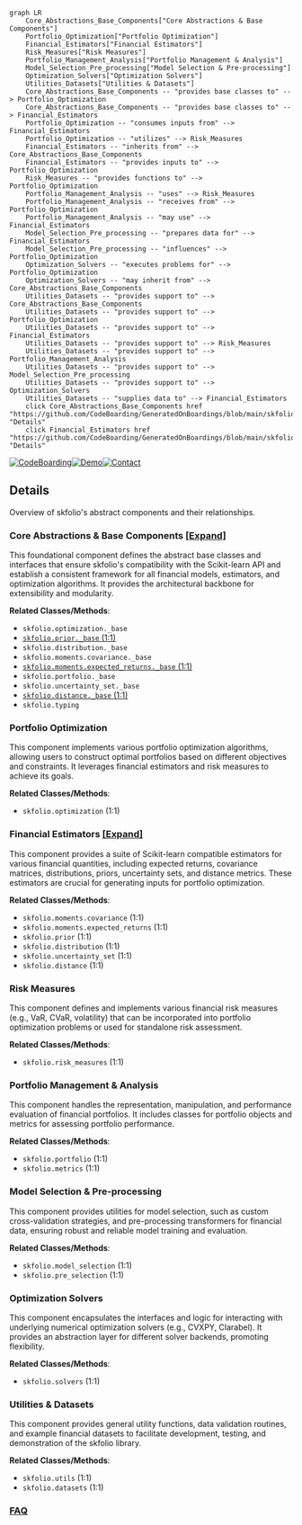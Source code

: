```mermaid
graph LR
    Core_Abstractions_Base_Components["Core Abstractions & Base Components"]
    Portfolio_Optimization["Portfolio Optimization"]
    Financial_Estimators["Financial Estimators"]
    Risk_Measures["Risk Measures"]
    Portfolio_Management_Analysis["Portfolio Management & Analysis"]
    Model_Selection_Pre_processing["Model Selection & Pre-processing"]
    Optimization_Solvers["Optimization Solvers"]
    Utilities_Datasets["Utilities & Datasets"]
    Core_Abstractions_Base_Components -- "provides base classes to" --> Portfolio_Optimization
    Core_Abstractions_Base_Components -- "provides base classes to" --> Financial_Estimators
    Portfolio_Optimization -- "consumes inputs from" --> Financial_Estimators
    Portfolio_Optimization -- "utilizes" --> Risk_Measures
    Financial_Estimators -- "inherits from" --> Core_Abstractions_Base_Components
    Financial_Estimators -- "provides inputs to" --> Portfolio_Optimization
    Risk_Measures -- "provides functions to" --> Portfolio_Optimization
    Portfolio_Management_Analysis -- "uses" --> Risk_Measures
    Portfolio_Management_Analysis -- "receives from" --> Portfolio_Optimization
    Portfolio_Management_Analysis -- "may use" --> Financial_Estimators
    Model_Selection_Pre_processing -- "prepares data for" --> Financial_Estimators
    Model_Selection_Pre_processing -- "influences" --> Portfolio_Optimization
    Optimization_Solvers -- "executes problems for" --> Portfolio_Optimization
    Optimization_Solvers -- "may inherit from" --> Core_Abstractions_Base_Components
    Utilities_Datasets -- "provides support to" --> Core_Abstractions_Base_Components
    Utilities_Datasets -- "provides support to" --> Portfolio_Optimization
    Utilities_Datasets -- "provides support to" --> Financial_Estimators
    Utilities_Datasets -- "provides support to" --> Risk_Measures
    Utilities_Datasets -- "provides support to" --> Portfolio_Management_Analysis
    Utilities_Datasets -- "provides support to" --> Model_Selection_Pre_processing
    Utilities_Datasets -- "provides support to" --> Optimization_Solvers
    Utilities_Datasets -- "supplies data to" --> Financial_Estimators
    click Core_Abstractions_Base_Components href "https://github.com/CodeBoarding/GeneratedOnBoardings/blob/main/skfolio/Core_Abstractions_Base_Components.md" "Details"
    click Financial_Estimators href "https://github.com/CodeBoarding/GeneratedOnBoardings/blob/main/skfolio/Financial_Estimators.md" "Details"
```

[![CodeBoarding](https://img.shields.io/badge/Generated%20by-CodeBoarding-9cf?style=flat-square)](https://github.com/CodeBoarding/CodeBoarding)[![Demo](https://img.shields.io/badge/Try%20our-Demo-blue?style=flat-square)](https://www.codeboarding.org/demo)[![Contact](https://img.shields.io/badge/Contact%20us%20-%20contact@codeboarding.org-lightgrey?style=flat-square)](mailto:contact@codeboarding.org)

## Details

Overview of skfolio's abstract components and their relationships.

### Core Abstractions & Base Components [[Expand]](./Core_Abstractions_Base_Components.md)
This foundational component defines the abstract base classes and interfaces that ensure skfolio's compatibility with the Scikit-learn API and establish a consistent framework for all financial models, estimators, and optimization algorithms. It provides the architectural backbone for extensibility and modularity.


**Related Classes/Methods**:

- `skfolio.optimization._base`
- <a href="https://github.com/skfolio/skfolio/blob/main/src/skfolio/prior/_base.py#L1-L1" target="_blank" rel="noopener noreferrer">`skfolio.prior._base` (1:1)</a>
- `skfolio.distribution._base`
- `skfolio.moments.covariance._base`
- <a href="https://github.com/skfolio/skfolio/blob/main/src/skfolio/moments/expected_returns/_base.py#L1-L1" target="_blank" rel="noopener noreferrer">`skfolio.moments.expected_returns._base` (1:1)</a>
- `skfolio.portfolio._base`
- `skfolio.uncertainty_set._base`
- <a href="https://github.com/skfolio/skfolio/blob/main/src/skfolio/distance/_base.py#L1-L1" target="_blank" rel="noopener noreferrer">`skfolio.distance._base` (1:1)</a>
- `skfolio.typing`


### Portfolio Optimization
This component implements various portfolio optimization algorithms, allowing users to construct optimal portfolios based on different objectives and constraints. It leverages financial estimators and risk measures to achieve its goals.


**Related Classes/Methods**:

- `skfolio.optimization` (1:1)


### Financial Estimators [[Expand]](./Financial_Estimators.md)
This component provides a suite of Scikit-learn compatible estimators for various financial quantities, including expected returns, covariance matrices, distributions, priors, uncertainty sets, and distance metrics. These estimators are crucial for generating inputs for portfolio optimization.


**Related Classes/Methods**:

- `skfolio.moments.covariance` (1:1)
- `skfolio.moments.expected_returns` (1:1)
- `skfolio.prior` (1:1)
- `skfolio.distribution` (1:1)
- `skfolio.uncertainty_set` (1:1)
- `skfolio.distance` (1:1)


### Risk Measures
This component defines and implements various financial risk measures (e.g., VaR, CVaR, volatility) that can be incorporated into portfolio optimization problems or used for standalone risk assessment.


**Related Classes/Methods**:

- `skfolio.risk_measures` (1:1)


### Portfolio Management & Analysis
This component handles the representation, manipulation, and performance evaluation of financial portfolios. It includes classes for portfolio objects and metrics for assessing portfolio performance.


**Related Classes/Methods**:

- `skfolio.portfolio` (1:1)
- `skfolio.metrics` (1:1)


### Model Selection & Pre-processing
This component provides utilities for model selection, such as custom cross-validation strategies, and pre-processing transformers for financial data, ensuring robust and reliable model training and evaluation.


**Related Classes/Methods**:

- `skfolio.model_selection` (1:1)
- `skfolio.pre_selection` (1:1)


### Optimization Solvers
This component encapsulates the interfaces and logic for interacting with underlying numerical optimization solvers (e.g., CVXPY, Clarabel). It provides an abstraction layer for different solver backends, promoting flexibility.


**Related Classes/Methods**:

- `skfolio.solvers` (1:1)


### Utilities & Datasets
This component provides general utility functions, data validation routines, and example financial datasets to facilitate development, testing, and demonstration of the skfolio library.


**Related Classes/Methods**:

- `skfolio.utils` (1:1)
- `skfolio.datasets` (1:1)




### [FAQ](https://github.com/CodeBoarding/GeneratedOnBoardings/tree/main?tab=readme-ov-file#faq)